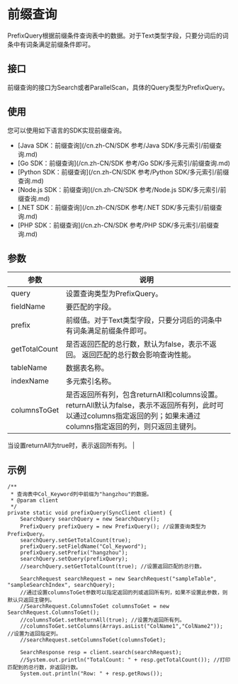 # 前缀查询

PrefixQuery根据前缀条件查询表中的数据。对于Text类型字段，只要分词后的词条中有词条满足前缀条件即可。

## 接口

前缀查询的接口为Search或者ParallelScan，具体的Query类型为PrefixQuery。

## 使用

您可以使用如下语言的SDK实现前缀查询。

-   [Java SDK：前缀查询](/cn.zh-CN/SDK 参考/Java SDK/多元索引/前缀查询.md)
-   [Go SDK：前缀查询](/cn.zh-CN/SDK 参考/Go SDK/多元索引/前缀查询.md)
-   [Python SDK：前缀查询](/cn.zh-CN/SDK 参考/Python SDK/多元索引/前缀查询.md)
-   [Node.js SDK：前缀查询](/cn.zh-CN/SDK 参考/Node.js SDK/多元索引/前缀查询.md)
-   [.NET SDK：前缀查询](/cn.zh-CN/SDK 参考/.NET SDK/多元索引/前缀查询.md)
-   [PHP SDK：前缀查询](/cn.zh-CN/SDK 参考/PHP SDK/多元索引/前缀查询.md)

## 参数

|参数|说明|
|--|--|
|query|设置查询类型为PrefixQuery。|
|fieldName|要匹配的字段。|
|prefix|前缀值。对于Text类型字段，只要分词后的词条中有词条满足前缀条件即可。 |
|getTotalCount|是否返回匹配的总行数，默认为false，表示不返回。 返回匹配的总行数会影响查询性能。 |
|tableName|数据表名称。|
|indexName|多元索引名称。|
|columnsToGet|是否返回所有列，包含returnAll和columns设置。 returnAll默认为false，表示不返回所有列，此时可以通过columns指定返回的列；如果未通过columns指定返回的列，则只返回主键列。

当设置returnAll为true时，表示返回所有列。 |

## 示例

```
/**
 * 查询表中Col_Keyword列中前缀为"hangzhou"的数据。
 * @param client
 */
private static void prefixQuery(SyncClient client) {
    SearchQuery searchQuery = new SearchQuery();
    PrefixQuery prefixQuery = new PrefixQuery(); //设置查询类型为PrefixQuery。
    searchQuery.setGetTotalCount(true);
    prefixQuery.setFieldName("Col_Keyword");
    prefixQuery.setPrefix("hangzhou");
    searchQuery.setQuery(prefixQuery);
    //searchQuery.setGetTotalCount(true); //设置返回匹配的总行数。

    SearchRequest searchRequest = new SearchRequest("sampleTable", "sampleSearchIndex", searchQuery);
    //通过设置columnsToGet参数可以指定返回的列或返回所有列，如果不设置此参数，则默认只返回主键列。
    //SearchRequest.ColumnsToGet columnsToGet = new SearchRequest.ColumnsToGet();
    //columnsToGet.setReturnAll(true); //设置为返回所有列。
    //columnsToGet.setColumns(Arrays.asList("ColName1","ColName2")); //设置为返回指定列。
    //searchRequest.setColumnsToGet(columnsToGet);

    SearchResponse resp = client.search(searchRequest);
    //System.out.println("TotalCount: " + resp.getTotalCount()); //打印匹配到的总行数，非返回行数。
    System.out.println("Row: " + resp.getRows());
```

